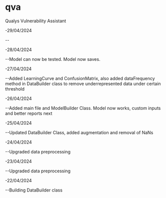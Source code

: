 # qva
Qualys Vulnerability Assistant

-29/04/2024

--

-28/04/2024

--Model can now be tested. Model now saves.

-27/04/2024

--Added LearningCurve and ConfusionMatrix, also added dataFrequency method in DataBuilder class to remove underrepresented data under certain threshold

-26/04/2024

--Added main file and ModelBuilder Class. Model now works, custom inputs and better reports next

-25/04/2024

--Updated DataBuilder Class, added augmentation and removal of NaNs

-24/04/2024

--Upgraded data preprocessing

-23/04/2024

--Upgraded data preprocessing

-22/04/2024

--Building DataBuilder class
